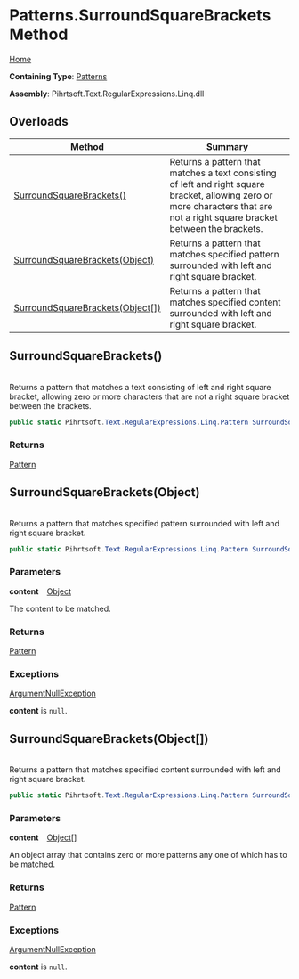 # Patterns\.SurroundSquareBrackets Method

[Home](../../../../../../README.md)

**Containing Type**: [Patterns](../README.md)

**Assembly**: Pihrtsoft\.Text\.RegularExpressions\.Linq\.dll

## Overloads

| Method | Summary |
| ------ | ------- |
| [SurroundSquareBrackets()](#Pihrtsoft_Text_RegularExpressions_Linq_Patterns_SurroundSquareBrackets) | Returns a pattern that matches a text consisting of left and right square bracket, allowing zero or more characters that are not a right square bracket between the brackets\. |
| [SurroundSquareBrackets(Object)](#Pihrtsoft_Text_RegularExpressions_Linq_Patterns_SurroundSquareBrackets_System_Object_) | Returns a pattern that matches specified pattern surrounded with left and right square bracket\. |
| [SurroundSquareBrackets(Object\[\])](#Pihrtsoft_Text_RegularExpressions_Linq_Patterns_SurroundSquareBrackets_System_Object___) | Returns a pattern that matches specified content surrounded with left and right square bracket\. |

## SurroundSquareBrackets\(\) <a name="Pihrtsoft_Text_RegularExpressions_Linq_Patterns_SurroundSquareBrackets"></a>

\
Returns a pattern that matches a text consisting of left and right square bracket, allowing zero or more characters that are not a right square bracket between the brackets\.

```csharp
public static Pihrtsoft.Text.RegularExpressions.Linq.Pattern SurroundSquareBrackets()
```

### Returns

[Pattern](../../Pattern/README.md)

## SurroundSquareBrackets\(Object\) <a name="Pihrtsoft_Text_RegularExpressions_Linq_Patterns_SurroundSquareBrackets_System_Object_"></a>

\
Returns a pattern that matches specified pattern surrounded with left and right square bracket\.

```csharp
public static Pihrtsoft.Text.RegularExpressions.Linq.Pattern SurroundSquareBrackets(object content)
```

### Parameters

**content** &ensp; [Object](https://docs.microsoft.com/en-us/dotnet/api/system.object)

The content to be matched\.

### Returns

[Pattern](../../Pattern/README.md)

### Exceptions

[ArgumentNullException](https://docs.microsoft.com/en-us/dotnet/api/system.argumentnullexception)

**content** is `null`\.

## SurroundSquareBrackets\(Object\[\]\) <a name="Pihrtsoft_Text_RegularExpressions_Linq_Patterns_SurroundSquareBrackets_System_Object___"></a>

\
Returns a pattern that matches specified content surrounded with left and right square bracket\.

```csharp
public static Pihrtsoft.Text.RegularExpressions.Linq.Pattern SurroundSquareBrackets(params object[] content)
```

### Parameters

**content** &ensp; [Object](https://docs.microsoft.com/en-us/dotnet/api/system.object)\[\]

An object array that contains zero or more patterns any one of which has to be matched\.

### Returns

[Pattern](../../Pattern/README.md)

### Exceptions

[ArgumentNullException](https://docs.microsoft.com/en-us/dotnet/api/system.argumentnullexception)

**content** is `null`\.

